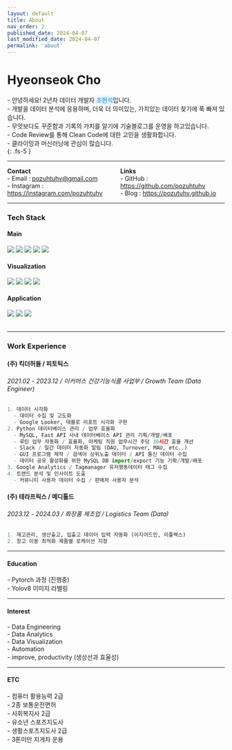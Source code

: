 ```yaml
---
layout: default
title: About
nav_order: 2
published_date: 2024-04-07
last_modified_date: 2024-04-07
permalink: 'about'
---
```


# Hyeonseok Cho
\- 안녕하세요! 2년차 데이터 개발자 <span style="text-shadow:0 0 10px #1d9bf0;color:#1d9bf0">조현석</span>입니다.<br>
\- 개발을 데이터 분석에 응용하며, 더욱 더 의미있는, 가치있는 데이터 찾기에 푹 빠져 있습니다.<br>
\- 무엇보다도 꾸준함과 기록의 가치를 알기에 기술블로그를 운영을 하고있습니다. <br>
\- Code Review를 통해 Clean Code에 대한 고민을 생활화합니다.<br>
\- 클라이밍과 머신러닝에 관심이 많습니다.<br>
{: .fs-5 }
- - -

<div style="display: flex; justify-content: space-between;">
<div style="flex: 1; padding-right: 10px;">
<b>Contact</b><br>
- Email : <a href = "mailto:pozuhtuhv@gmail.com">pozuhtuhv@gmail.com</a><br>
- Instagram : <a href = "https://instagram.com/pozuhtuhv">https://instagram.com/pozuhtuhv</a>
</div>
<div style="flex: 1; padding-left: 10px;">
<b>Links</b><br>
- GitHub : <a href = "https://github.com/pozuhtuhv">https://github.com/pozuhtuhv</a><br>
- Blog : <a href = "https://pozutuhv.github.io">https://pozutuhv.github.io</a>
</div>
</div>

- - -

<div align="left">
<h3>Tech Stack</h3>
<h4>Main</h4>
<img src="https://img.shields.io/badge/Python-3776AB?style=flat-square&logo=python&logoColor=white"> 
<img src="https://img.shields.io/badge/FastAPI-009688?style=flat-square&logo=FastAPI&logoColor=white">
<img src="https://img.shields.io/badge/Django-092E20?style=flat-square&logo=django&logoColor=white">
<img src="https://img.shields.io/badge/MySQL-4479A1?style=flat-square&logo=MySQL&logoColor=white">
<img src="https://img.shields.io/badge/Postgresql-4169E1?style=flat-square&logo=postgresql&logoColor=white">
<h4>Visualization</h4>
<img src="https://img.shields.io/badge/Looker-4285F4?style=flat-square&logo=Looker&logoColor=white">
<img src="https://img.shields.io/badge/Streamlit-FF4B4B?style=flat-square&logo=Streamlit&logoColor=white">
<img src="https://img.shields.io/badge/Tableau-E97627?style=flat-square&logo=Tableau&logoColor=white">
<img src="https://img.shields.io/badge/Selenium-43B02A?style=flat-square&logo=Selenium&logoColor=white">
<h4>Application</h4>
<img src="https://img.shields.io/badge/Git-F05032?style=flat-square&logo=Git&logoColor=white">
<img src="https://img.shields.io/badge/Github-181717?style=flat-square&logo=Github&logoColor=white">
<img src="https://img.shields.io/badge/Slack-4A154B?style=flat-square&logo=Slack&logoColor=white">
</div>
<br>

- - -
### Work Experience
#### (주) 킥더허들 / 피토틱스
###### 2021.02 - 2023.12 / 이커머스 건강기능식품 사업부 / Growth Team (Data Engineer)
```python
1. 데이터 시각화
  - 데이터 수집 및 고도화
  - Google Looker, 태블로 리포트 시각화 구현
2. Python 데이터베이스 관리 / 업무 효율화
  - MySQL, Fast API 사내 데이터베이스 API 관리 기획/개발/배포
  - 루틴 업무 자동화 / 효율화, 마케팅 직원 업무시간 주당 30시간 효율 개선
  - Slack / 일간 데이터 자동화 알림 (DAU, Turnover, MAU, etc..)
  - GUI 프로그램 제작 / 검색어 상위노출 데이터 / API 통신 데이터 수집
  - 데이터 공유 활성화를 위한 MySQL DB import/export 기능 기획/개발/배포
3. Google Analytics / Tagmanager 유저행동데이터 태그 수집
4. 트랜드 분석 및 인사이트 도출
  - 커뮤니티 사용자 데이터 수집 / 판매처 사용자 분석
```
#### (주) 테라프릭스 / 메디톨드
###### 2023.12 - 2024.03 / 화장품 제조업 / Logistics Team (Data)
```python
1. 재고관리, 생산출고, 입출고 데이터 입력 자동화 (이지어드민, 이플렉스)
2. 창고 이동 최적화 제품별 로케이션 지정
```
- - -
#### Education
\- Pytorch 과정 (진행중)<br>
\- Yolov8 이미지 라벨링
- - -
#### Interest
\- Data Engineering<br>
\- Data Analytics<br>
\- Data Visualization<br>
\- Automation<br>
\- improve, productivity (생상선과 효율성)
- - -
#### ETC
\- 컴퓨터 활용능력 2급<br>
\- 2종 보통운전면허<br>
\- 사회복지사 2급<br>
\- 유소년 스포츠지도사<br>
\- 생활스포츠지도사 2급<br>
\- 3톤미만 지게차 운용<br>
